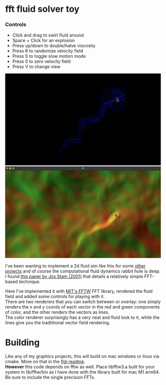 # fft fluid solver toy
### Controls
* Click and drag to swirl fluid around
* Space + Click for an explosion
* Press up/down to double/halve viscosity   
* Press R to randomize velocity field
* Press S to toggle slow motion mode
* Press 0 to zero velocity field
* Press V to change view

![screen shot](/screenshot_vec.png) ![screen shot](/screenshot_clr.png) 

I've been wanting to implement a 2d fluid sim like this for some [other projects](https://github.com/collebrusco/gunpowder) and of course the computational fluid dynamics rabbit hole is deep.       
I found [this paper by Jos Stam (2001)](https://www.dgp.toronto.edu/public_user/stam/reality/Research/pdf/jgt01.pdf) that details a relatively simple FFT-based technique.   

Here I've implemented it with [MIT's FFTW](https://www.fftw.org/) FFT library, rendered the fluid field and added some controls for playing with it.        
There are two renderers that you can switch between or overlay: one simply renders the x and y coords of each vector in the red and green components of color, and the other renders the vectors as lines.       
The color renderer surprisingly has a very neat and fluid look to it, while the lines give you the tradtitional vector field rendering.

# Building
Like any of my graphics projects, this will build on mac windows or linux via cmake. More on that in the [flgl readme](https://github.com/collebrusco/flgl).   
**However** this code depends on fftw as well. Place libfftw3.a built for your system in lib/fftw/bin as I have done with the library built for mac M1 arm64. Be sure to include the single precision FFTs.

